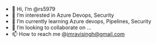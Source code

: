 - 👋 Hi, I’m @rs5979
- 👀 I’m interested in Azure Devops, Security
- 🌱 I’m currently learning Azure devops, Pipelines, Security
- 💞️ I’m looking to collaborate on ...
- 📫 How to reach me @imravisingh@gmail.com

<!---
rs5979/rs5979 is a ✨ special ✨ repository because its `README.md` (this file) appears on your GitHub profile.
You can click the Preview link to take a look at your changes.
--->
